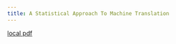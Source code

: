 ```yaml
---
title: A Statistical Approach To Machine Translation
---
```


[local pdf](../../../pdfs/a-statistical-approach-to-machine-translation.pdf)